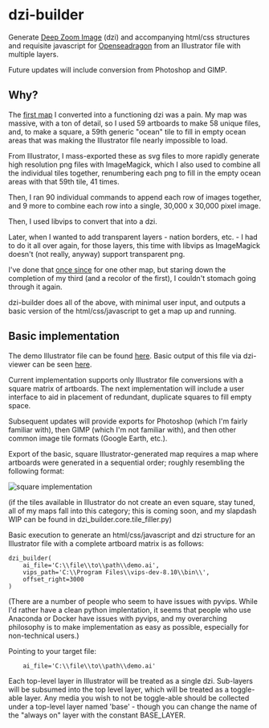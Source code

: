 # dzi-builder
Generate [Deep Zoom Image](https://docs.microsoft.com/en-us/previous-versions/windows/silverlight/dotnet-windows-silverlight/cc645077(v=vs.95)?redirectedfrom=MSDN) 
(dzi) and accompanying html/css structures and requisite javascript for [Openseadragon](https://openseadragon.github.io/) 
from an Illustrator file with multiple layers.

Future updates will include conversion from Photoshop and GIMP.

## Why?
The [first map](https://embers.nicejacket.cc/known-eilarun.html) I converted into a functioning dzi was a pain. My 
map was massive, with a ton of detail, so I used 59 artboards to make 58 unique files, and, to make a square, a 59th 
generic "ocean" tile to fill in empty ocean areas that was making the Illustrator file nearly impossible to load.

From Illustrator, I mass-exported these as svg files to more rapidly generate high resolution png files with 
ImageMagick, which I also used to combine all the individual tiles together, renumbering each png to fill in the empty
ocean areas with that 59th tile, 41 times.

Then, I ran 90 individual commands to append each row of images together, and 9 more to combine each row into a 
single, 30,000 x 30,000 pixel image.

Then, I used libvips to convert that into a dzi.

Later, when I wanted to add transparent layers - nation borders, etc. - I had to do it all over again, for those 
layers, this time with libvips as ImageMagick doesn't (not really, anyway) support transparent png.

I've done that [once since](https://embers.nicejacket.cc/remembered-blacklands.html) for one other map, but staring 
down the completion of my third (and a recolor of the first), I couldn't stomach going through it again.

dzi-builder does all of the above, with minimal user input, and outputs a basic version of the html/css/javascript to 
get a map up and running.

## Basic implementation

The demo Illustrator file can be found 
[here](https://github.com/heynicejacket/dzi-builder/blob/master/dzi_builder/demo-basic.ai). 
Basic output of this file via dzi-viewer can be seen [here](https://embers.nicejacket.cc/viewer.html).

Current implementation supports only Illustrator file conversions with a square matrix of artboards. The next 
implementation will include a user interface to aid in placement of redundant, duplicate squares to fill empty space.

Subsequent updates will provide exports for Photoshop (which I'm fairly familiar with), then GIMP (which I'm not 
familiar with), and then other common image tile formats (Google Earth, etc.).

Export of the basic, square Illustrator-generated map requires a map where artboards were generated in a sequential 
order; roughly resembling the following format:

![square implementation](https://embers.nicejacket.cc/github/square%20artboard%20structure.png)
    
(if the tiles available in Illustrator do not create an even square, stay tuned, all of my maps fall into this 
category; this is coming soon, and my slapdash WIP can be found in dzi_builder.core.tile_filler.py)

Basic execution to generate an html/css/javascript and dzi structure for an Illustrator file with a complete artboard 
matrix is as follows:

    dzi_builder(
        ai_file='C:\\file\\to\\path\\demo.ai',
        vips_path='C:\\Program Files\\vips-dev-8.10\\bin\\',
        offset_right=3000
    )

(There are a number of people who seem to have issues with pyvips. While I'd rather have a clean python implentation, it 
seems that people who use Anaconda or Docker have issues with pyvips, and my overarching philosophy is to make 
implementation as easy as possible, especially for non-technical users.)

Pointing to your target file:

        ai_file='C:\\file\\to\\path\\demo.ai'

Each top-level layer in Illustrator will be treated as a single dzi. Sub-layers will be subsumed into the top level 
layer, which will be treated as a toggle-able layer. Any media you wish to not be toggle-able should be collected under 
a top-level layer named 'base' - though you can change the name of the "always on" layer with the constant BASE_LAYER.  
